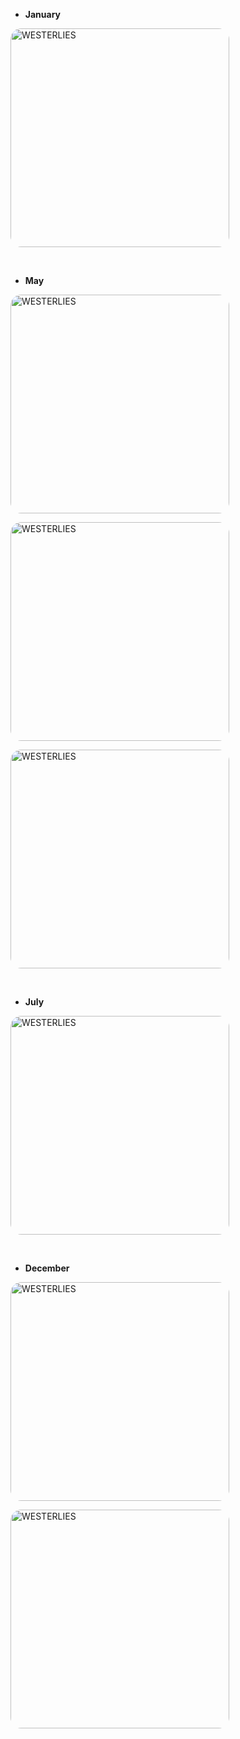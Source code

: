 <style>
img {
  border-radius: 5%;
	transition:transform 0.25s ease;
	position:center;
}
</style>

+ **January**

<a href="https://gist.githubusercontent.com/Sicheng-Zhang/45930323f9f6d2de1f6f459ea2f98323/raw/a8078cdba7b18522a1f486abb43e5e73e4a2ecfa/2019-01.JPEG" target="_blank" rel="noopener noreferrer"><img src="https://gist.githubusercontent.com/Sicheng-Zhang/45930323f9f6d2de1f6f459ea2f98323/raw/a8078cdba7b18522a1f486abb43e5e73e4a2ecfa/2019-01.JPEG" alt="WESTERLIES" width="350"></a>

<br>

+ **May**

<a href="https://gist.githubusercontent.com/Sicheng-Zhang/45930323f9f6d2de1f6f459ea2f98323/raw/a8078cdba7b18522a1f486abb43e5e73e4a2ecfa/2019-05-1.JPG" target="_blank" rel="noopener noreferrer"><img src="https://gist.githubusercontent.com/Sicheng-Zhang/45930323f9f6d2de1f6f459ea2f98323/raw/a8078cdba7b18522a1f486abb43e5e73e4a2ecfa/2019-05-1.JPG" alt="WESTERLIES" width="350"></a>

<a href="https://gist.githubusercontent.com/Sicheng-Zhang/45930323f9f6d2de1f6f459ea2f98323/raw/a8078cdba7b18522a1f486abb43e5e73e4a2ecfa/2019-05-2.JPEG" target="_blank" rel="noopener noreferrer"><img src="https://gist.githubusercontent.com/Sicheng-Zhang/45930323f9f6d2de1f6f459ea2f98323/raw/a8078cdba7b18522a1f486abb43e5e73e4a2ecfa/2019-05-2.JPEG" alt="WESTERLIES" width="350"></a>

<a href="https://gist.githubusercontent.com/Sicheng-Zhang/45930323f9f6d2de1f6f459ea2f98323/raw/9d4c87a390f344e8a52def8abed8cde065b3db76/2019-05-3.JPEG
" target="_blank" rel="noopener noreferrer"><img src="https://gist.githubusercontent.com/Sicheng-Zhang/45930323f9f6d2de1f6f459ea2f98323/raw/9d4c87a390f344e8a52def8abed8cde065b3db76/2019-05-3.JPEG
" alt="WESTERLIES" width="350"></a>

<br>

+ **July**

<a href="https://gist.githubusercontent.com/Sicheng-Zhang/45930323f9f6d2de1f6f459ea2f98323/raw/a8078cdba7b18522a1f486abb43e5e73e4a2ecfa/2019-07.JPG" target="_blank" rel="noopener noreferrer"><img src="https://gist.githubusercontent.com/Sicheng-Zhang/45930323f9f6d2de1f6f459ea2f98323/raw/a8078cdba7b18522a1f486abb43e5e73e4a2ecfa/2019-07.JPG" alt="WESTERLIES" width="350"></a>

<br>

+ **December**

<a href="https://gist.githubusercontent.com/Sicheng-Zhang/45930323f9f6d2de1f6f459ea2f98323/raw/a8078cdba7b18522a1f486abb43e5e73e4a2ecfa/2019-12-1.png" target="_blank" rel="noopener noreferrer"><img src="https://gist.githubusercontent.com/Sicheng-Zhang/45930323f9f6d2de1f6f459ea2f98323/raw/a8078cdba7b18522a1f486abb43e5e73e4a2ecfa/2019-12-1.png" alt="WESTERLIES" width="350"></a>

<a href="https://gist.githubusercontent.com/Sicheng-Zhang/45930323f9f6d2de1f6f459ea2f98323/raw/a8078cdba7b18522a1f486abb43e5e73e4a2ecfa/2019-12-2.png" target="_blank" rel="noopener noreferrer"><img src="https://gist.githubusercontent.com/Sicheng-Zhang/45930323f9f6d2de1f6f459ea2f98323/raw/a8078cdba7b18522a1f486abb43e5e73e4a2ecfa/2019-12-2.png" alt="WESTERLIES" width="350"></a>

